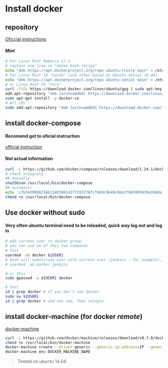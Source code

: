 # Install docker
## repository

[Oficcial instructions](https://docs.docker.com/install/linux/docker-ce/ubuntu/)


#### Mint
```bash
# For Linux Mint Rebecca 17.1
# replace one line in ^above bash recipe^
echo "deb https://apt.dockerproject.org/repo ubuntu-trusty main" > /etc/apt/sources.list.d/docker.list
# For Linux Mint 18 "Sarah" (and other based on Ubuntu Xenial 16.04)
echo "deb https://apt.dockerproject.org/repo ubuntu-xenial main" > /etc/apt/sources.list.d/docker.list
# or Linux Mint 19 "Tara"
curl -fsSL https://download.docker.com/linux/ubuntu/gpg | sudo apt-key add -
add-apt-repository "deb [arch=amd64] https://download.docker.com/linux/ubuntu bionic stable"
sudo apt-get install -y docker-ce
# All LMs
sudo add-apt-repository "deb [arch=amd64] https://download.docker.com/linux/ubuntu $(. /etc/os-release; echo "$UBUNTU_CODENAME") stable"
```

## install docker-compose

#### Recomend got to oficial instruction
[official instruction](https://github.com/docker/compose/releases/)

#### Not actual information
```bash
curl -L https://github.com/docker/compose/releases/download/1.24.1/docker-compose-`uname -s`-`uname -m` -o /usr/local/bin/docker-compose
# check integrety
## manually
sha256sum /usr/local/bin/docker-compose
## automaitc
echo 'cfb3439956216b1248308141f7193776fcf4b9c9b49cbbe2fb07885678e2bb8a  /usr/local/bin/docker-compose' | sha256sum --check || sleep 180
chmod +x /usr/local/bin/docker-compose
```

## Use docker without sudo
#### Very often ubuntu terminal need to be reloaded, quick way **log out** and **log in**
```bash
# add current user to docker group
# you can use on of this two commands
# this
usermod -aG docker ${USER}
# bash will substitute user with current user (jenkins - for example), do not run it as *root*:
# usermod -aG docker jenkins

# or this
sudo gpasswd -a ${USER} docker

# test
id | grep docker # if you don't see docker
sudo su ${USER}
id | grep docker # and now see, then relogin
```


## install docker-machine (for docker *remote*)

[docker-machine](https://docs.docker.com/machine/overview/)

```bash
curl -L https://github.com/docker/machine/releases/download/v0.7.0/docker-machine-`uname -s`-`uname -m` > /usr/local/bin/docker-machine
chmod +x /usr/local/bin/docker-machine
docker-machine create --driver generic --generic-ip-address=IP --generic-ssh-user=USER --generic-ssh-key=~/.ssh/id_rsa
docker-machine env DOCKER_MACHINE_NAME
```

> Tested on ubuntu 14.04
